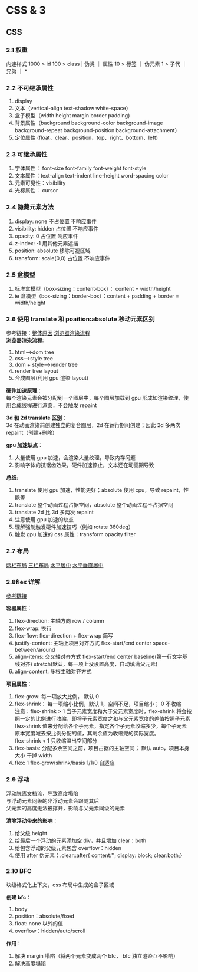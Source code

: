 # CSS & 3

## CSS

### 2.1 权重

内连样式 1000 > id 100 > class | 伪类 ｜ 属性 10 > 标签 ｜ 伪元素 1 > 子代 ｜ 兄弟 ｜ \*

### 2.2 不可继承属性

1. display
2. 文本（vertical-align text-shadow white-space）
3. 盒子模型（width height margin border padding)
4. 背景属性（background background-color background-image background-repeat background-position background-attachment）
5. 定位属性 (float、clear、position、top、right、bottom、left)

### 2.3 可继承属性

1. 字体属性： font-size font-family font-weight font-style
2. 文本属性：text-align text-indent line-height word-spacing color
3. 元素可见性：visibility
4. 光标属性： cursor

### 2.4 隐藏元素方法

1. display: none 不占位置 不响应事件
2. visibility: hidden 占位置 不响应事件
3. opacity: 0 占位置 响应事件
4. z-index: -1 用其他元素遮挡
5. position: absolute 移除可视区域
6. transform: scale(0,0) 占位置 不响应事件

### 2.5 盒模型

1. 标准盒模型（box-sizing：content-box）： content = width/height
2. ie 盒模型（box-sizing：border-box）：content + padding + border = width/height

### 2.6 使用 translate 和 poaition:absolute 移动元素区别

参考链接：[整体原因](https://blog.csdn.net/thewar196/article/details/124602244)
[浏览器渲染流程](https://blog.csdn.net/duola8789/article/details/79237553)<br />
**浏览器渲染流程**:

1. html-->dom tree
2. css-->style tree
3. dom + style-->render tree
4. render tree layout
5. 合成图层(利用 gpu 渲染 layout)

**硬件加速原理**：<br />
每个渲染元素会被分配到一个图层中，每个图层加载到 gpu 形成如渲染纹理，使用合成线程进行渲染，不会触发 repaint<br />

**3d 和 2d translate 区别**：<br />
3d 在动画渲染前创建独立的复合图层，2d 在运行期间创建；因此 2d 多两次 repaint（创建+删除）

**gpu 加速缺点**：

1. 大量使用 gpu 加速，会渲染大量纹理，导致内存问题
2. 影响字体的抗锯齿效果，硬件加速停止，文本还在动画期导致

**总结**:

1. translate 使用 gpu 加速，性能更好；absolute 使用 cpu，导致 repaint，性能差
2. translate 整个动画过程占据空间，absolute 整个动画过程不占据空间
3. translate 2d 比 3d 多两次 repaint
4. 注意使用 gpu 加速的缺点
5. 理解强制触发硬件加速技巧（例如 rotate 360deg）
6. 触发 gpu 加速的 css 属性：transform opacity filter

### 2.7 布局

[两栏布局](https://juejin.cn/post/6905539198107942919?searchId=20230729213627280540CD550DBF9D7052#heading-36)
[三栏布局](https://juejin.cn/post/6905539198107942919?searchId=20230729213627280540CD550DBF9D7052#heading-37)
[水平居中](https://blog.csdn.net/qq_53985958/article/details/125510763)
[水平垂直居中](https://juejin.cn/post/6905539198107942919?searchId=20230729213627280540CD550DBF9D7052#heading-38)

### 2.8flex 详解

[参考链接](https://blog.csdn.net/wwwjjjjj666/article/details/128033184)<br />

**容器属性**：

1. flex-direction: 主轴方向 row / column
2. flex-wrap: 换行
3. flex-flow: flex-direction + flex-wrap 简写
4. justify-content: 主轴上项目对齐方式 flex-start/end center space-between/around
5. align-items: 交叉轴对齐方式 flex-start/end center baseline(第一行文字基线对齐) stretch(默认，每一项上没设置高度，自动填满父元素)
6. align-content: 多根主轴对齐方式

**项目属性**：

1. flex-grow: 每一项放大比例， 默认 0
2. flex-shrink： 每一项缩小比例，默认 1，空间不足，项目缩小； 0 不收缩<br />
   注意：flex-shrink > 1 当子元素宽度和大于父元素宽度时，flex-shrink 将会按照一定的比例进行收缩，即将子元素宽度之和与父元素宽度的差值按照子元素 flex-shrink 值来分配给各个子元素，指定各个子元素收缩多少，每个子元素原本宽度减去按比例分配的值，其剩余值为收缩完的实际宽度。<br />
   flex-shrink < 1 只收缩溢出空间部分
3. flex-basis: 分配多余空间之前，项目占据的主轴空间； 默认 auto，项目本身大小 干掉 width
4. flex: 1 flex-grow/shrink/basis 1/1/0 自适应

### 2.9 浮动

浮动脱离文档流，导致高度塌陷<br />
与浮动元素同级的非浮动元素会跟随其后<br />
父元素的高度无法被撑开，影响与父元素同级的元素<br />

**清除浮动带来的影响**：

1. 给父级 height
2. 给最后一个浮动的元素添加空 div，并且增加 clear：both
3. 给包含浮动的父级元素包含 overflow：hidden
4. 使用 after 伪元素：.clear::after{ content:''; display: block; clear:both;}

### 2.10 BFC

块级格式化上下文，css 布局中生成的盒子区域

**创建 bfc**：

1. body
2. position：absolute/fixed
3. float: none 以外的值
4. overflow：hidden/auto/scroll

**作用**：

1. 解决 margin 塌陷（将两个元素变成两个 bfc， bfc 独立渲染互不影响）
2. 解决高度塌陷
